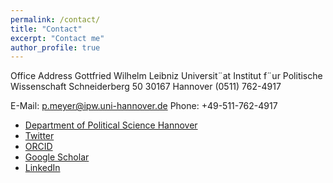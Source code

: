 ```yaml
---
permalink: /contact/
title: "Contact"
excerpt: "Contact me"
author_profile: true
---
```


Office Address
Gottfried Wilhelm Leibniz Universit¨at
Institut f¨ur Politische Wissenschaft
Schneiderberg 50
30167 Hannover
(0511) 762-4917

E-Mail: p.meyer@ipw.uni-hannover.de
Phone: +49-511-762-4917

* [Department of Political Science Hannover](https://www.ipw.uni-hannover.de/11174.html)
* [Twitter](http://twitter.com/PhiMeyer)
* [ORCID](https://orcid.org/0000-0002-7986-9432)
* [Google Scholar](https://scholar.google.de/citations?user=mk7kDiQAAAAJ&hl=de)
* [LinkedIn](https://www.linkedin.com/in/philipp-meyer2/)

